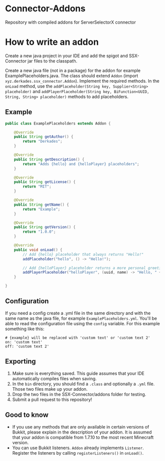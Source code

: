 # Connector-Addons
Repository with compiled addons for ServerSelectorX connector

# How to write an addon

Create a new java project in your IDE and add the spigot and SSX-Connector jar files to the classpath.

Create a new java file (not in a package) for the addon for example ExamplePlaceholders.java. The class should extend `Addon` (import `xyz.derkades.ssx_connector.Addon`). Implement the required methods. In the `onLoad` method, use the `addPlaceholder(String key, Supplier<String> placeholder)` and `addPlayerPlaceholder(String key, BiFunction<UUID, String, String> placeholder)` methods to add placeholders.

## Example

```java
public class ExamplePlaceholders extends Addon {

	@Override
	public String getAuthor() {
		return "Derkades";
	}

	@Override
	public String getDescription() {
		return "Adds {hello} and {helloPlayer} placeholders";
	}

	@Override
	public String getLicense() {
		return "MIT";
	}

	@Override
	public String getName() {
		return "Example";
	}

	@Override
	public String getVersion() {
		return "1.0.0";
	}

	@Override
	public void onLoad() {
		// Add {hello} placeholder that always returns "Hello!"
		addPlaceholder("hello", () -> "Hello!");

		// Add {helloPlayer} placeholder returns a more personal greeting
		addPlayerPlaceholder("helloPlayer", (uuid, name) -> "Hello, " + name + "!");
	}

}
```

## Configuration
If you need a config create a .yml file in the same directory and with the same name as the java file, for example `ExamplePlaceholders.yml`. You'll be able to read the configuration file using the `config` variable.
For this example something like this:
```
# {example} will be replaced with 'custom text' or 'custom text 2'
on: 'custom text'
off: 'custom text 2'
```

## Exporting
1. Make sure is everything saved. This guide assumes that your IDE automatically compiles files when saving.
2. In the `bin` directory, you should find a `.class` and optionally a `.yml` file. Those two files make up your addon.
3. Drop the two files in the SSX-Connector/addons folder for testing.
4. Submit a pull request to this repository!

## Good to know
- If you use any methods that are only available in certain versions of Bukkit, please explain in the description of your addon. It is assumed that your addon is compatible from 1.7.10 to the most recent Minecraft version.
- You can use Bukkit listeners. `Addon` already implements `Listener`. Register the listeners by calling `registerListeners()` in `onLoad()`.
